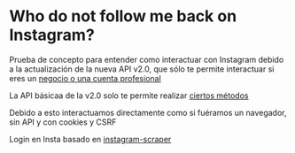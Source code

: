 # Who do not follow me back on Instagram?

Prueba de concepto para entender como interactuar con Instagram debido a la actualización de la nueva API v2.0, que sólo te permite interactuar si eres un [negocio o una cuenta profesional](https://developers.facebook.com/docs/instagram-api)

La API básicaa de la v2.0 solo te permite realizar [ciertos métodos](https://developers.facebook.com/docs/instagram-basic-display-api/reference/user)


Debido a esto interactuamos directamente como si fuéramos un navegador, sin API y con cookies y CSRF

Login en Insta basado en [instagram-scraper](https://github.com/rarcega/instagram-scraper/tree/0d064613d8ca033700d31a7ec1c7ae4a90cb3bc8)
